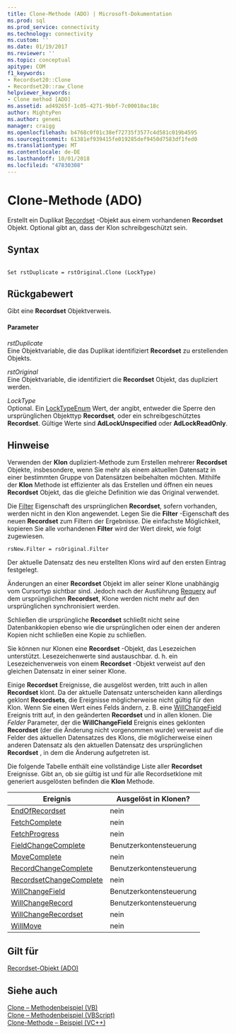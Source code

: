 ```yaml
---
title: Clone-Methode (ADO) | Microsoft-Dokumentation
ms.prod: sql
ms.prod_service: connectivity
ms.technology: connectivity
ms.custom: ''
ms.date: 01/19/2017
ms.reviewer: ''
ms.topic: conceptual
apitype: COM
f1_keywords:
- Recordset20::Clone
- Recordset20::raw_Clone
helpviewer_keywords:
- Clone method [ADO]
ms.assetid: ad49265f-1c05-4271-9bbf-7c00010ac18c
author: MightyPen
ms.author: genemi
manager: craigg
ms.openlocfilehash: b4768c0f01c38ef72735f3577c4d581c019b4595
ms.sourcegitcommit: 61381ef939415fe019285def9450d7583df1fed0
ms.translationtype: MT
ms.contentlocale: de-DE
ms.lasthandoff: 10/01/2018
ms.locfileid: "47830308"
---
```

# <a name="clone-method-ado"></a>Clone-Methode (ADO)
Erstellt ein Duplikat [Recordset](../../../ado/reference/ado-api/recordset-object-ado.md) -Objekt aus einem vorhandenen **Recordset** Objekt. Optional gibt an, dass der Klon schreibgeschützt sein.  
  
## <a name="syntax"></a>Syntax  
  
```  
  
Set rstDuplicate = rstOriginal.Clone (LockType)  
```  
  
## <a name="return-value"></a>Rückgabewert  
 Gibt eine **Recordset** Objektverweis.  
  
#### <a name="parameters"></a>Parameter  
 *rstDuplicate*  
 Eine Objektvariable, die das Duplikat identifiziert **Recordset** zu erstellenden Objekts.  
  
 *rstOriginal*  
 Eine Objektvariable, die identifiziert die **Recordset** Objekt, das dupliziert werden.  
  
 *LockType*  
 Optional. Ein [LockTypeEnum](../../../ado/reference/ado-api/locktypeenum.md) Wert, der angibt, entweder die Sperre den ursprünglichen Objekttyp **Recordset**, oder ein schreibgeschütztes **Recordset**. Gültige Werte sind **AdLockUnspecified** oder **AdLockReadOnly**.  
  
## <a name="remarks"></a>Hinweise  
 Verwenden der **Klon** dupliziert-Methode zum Erstellen mehrerer **Recordset** Objekte, insbesondere, wenn Sie mehr als einem aktuellen Datensatz in einer bestimmten Gruppe von Datensätzen beibehalten möchten. Mithilfe der **Klon** Methode ist effizienter als das Erstellen und öffnen ein neues **Recordset** Objekt, das die gleiche Definition wie das Original verwendet.  
  
 Die [Filter](../../../ado/reference/ado-api/filter-property.md) Eigenschaft des ursprünglichen **Recordset**, sofern vorhanden, werden nicht in den Klon angewendet. Legen Sie die **Filter** -Eigenschaft des neuen **Recordset** zum Filtern der Ergebnisse. Die einfachste Möglichkeit, kopieren Sie alle vorhandenen **Filter** wird der Wert direkt, wie folgt zugewiesen.  
  
```  
rsNew.Filter = rsOriginal.Filter  
```  
  
 Der aktuelle Datensatz des neu erstellten Klons wird auf den ersten Eintrag festgelegt.  
  
 Änderungen an einer **Recordset** Objekt im aller seiner Klone unabhängig vom Cursortyp sichtbar sind. Jedoch nach der Ausführung [Requery](../../../ado/reference/ado-api/requery-method.md) auf dem ursprünglichen **Recordset**, Klone werden nicht mehr auf den ursprünglichen synchronisiert werden.  
  
 Schließen die ursprüngliche **Recordset** schließt nicht seine Datenbankkopien ebenso wie die ursprünglichen oder einen der anderen Kopien nicht schließen eine Kopie zu schließen.  
  
 Sie können nur Klonen eine **Recordset** -Objekt, das Lesezeichen unterstützt. Lesezeichenwerte sind austauschbar. d. h. ein Lesezeichenverweis von einem **Recordset** -Objekt verweist auf den gleichen Datensatz in einer seiner Klone.  
  
 Einige **Recordset** Ereignisse, die ausgelöst werden, tritt auch in allen **Recordset** klont. Da der aktuelle Datensatz unterscheiden kann allerdings geklont **Recordsets**, die Ereignisse möglicherweise nicht gültig für den Klon. Wenn Sie einen Wert eines Felds ändern, z. B. eine [WillChangeField](../../../ado/reference/ado-api/willchangefield-and-fieldchangecomplete-events-ado.md) Ereignis tritt auf, in den geänderten **Recordset** und in allen klonen. Die *Felder* Parameter, der die **WillChangeField** Ereignis eines geklonten **Recordset** (der die Änderung nicht vorgenommen wurde) verweist auf die Felder des aktuellen Datensatzes des Klons, die möglicherweise einen anderen Datensatz als den aktuellen Datensatz des ursprünglichen **Recordset** , in dem die Änderung aufgetreten ist.  
  
 Die folgende Tabelle enthält eine vollständige Liste aller **Recordset** Ereignisse. Gibt an, ob sie gültig ist und für alle Recordsetklone mit generiert ausgelösten befinden die **Klon** Methode.  
  
|Ereignis|Ausgelöst in Klonen?|  
|-----------|--------------------------|  
|[EndOfRecordset](../../../ado/reference/ado-api/endofrecordset-event-ado.md)|nein|  
|[FetchComplete](../../../ado/reference/ado-api/fetchcomplete-event-ado.md)|nein|  
|[FetchProgress](../../../ado/reference/ado-api/fetchprogress-event-ado.md)|nein|  
|[FieldChangeComplete](../../../ado/reference/ado-api/willchangefield-and-fieldchangecomplete-events-ado.md)|Benutzerkontensteuerung|  
|[MoveComplete](../../../ado/reference/ado-api/willmove-and-movecomplete-events-ado.md)|nein|  
|[RecordChangeComplete](../../../ado/reference/ado-api/willchangerecord-and-recordchangecomplete-events-ado.md)|Benutzerkontensteuerung|  
|[RecordsetChangeComplete](../../../ado/reference/ado-api/willchangerecordset-and-recordsetchangecomplete-events-ado.md)|nein|  
|[WillChangeField](../../../ado/reference/ado-api/willchangefield-and-fieldchangecomplete-events-ado.md)|Benutzerkontensteuerung|  
|[WillChangeRecord](../../../ado/reference/ado-api/willchangerecord-and-recordchangecomplete-events-ado.md)|Benutzerkontensteuerung|  
|[WillChangeRecordset](../../../ado/reference/ado-api/willchangerecordset-and-recordsetchangecomplete-events-ado.md)|nein|  
|[WillMove](../../../ado/reference/ado-api/willmove-and-movecomplete-events-ado.md)|nein|  
  
## <a name="applies-to"></a>Gilt für  
 [Recordset-Objekt (ADO)](../../../ado/reference/ado-api/recordset-object-ado.md)  
  
## <a name="see-also"></a>Siehe auch  
 [Clone – Methodenbeispiel (VB)](../../../ado/reference/ado-api/clone-method-example-vb.md)   
 [Clone – Methodenbeispiel (VBScript)](../../../ado/reference/ado-api/clone-method-example-vbscript.md)   
 [Clone-Methode – Beispiel (VC++)](../../../ado/reference/ado-api/clone-method-example-vc.md)   
